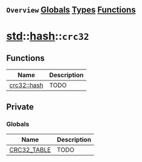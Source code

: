 ## `Overview` [Globals](./globals.md) [Types](./types.md) [Functions](./functions.md)
# [std](./../../std.md)::[hash](./../hash.md)::`crc32`
## Functions
|Name|Description|
|----|-----------|
|[crc32::hash](#todo)|TODO|
## Private
### Globals
|Name|Description|
|----|-----------|
|[CRC32_TABLE](#todo)|TODO|
